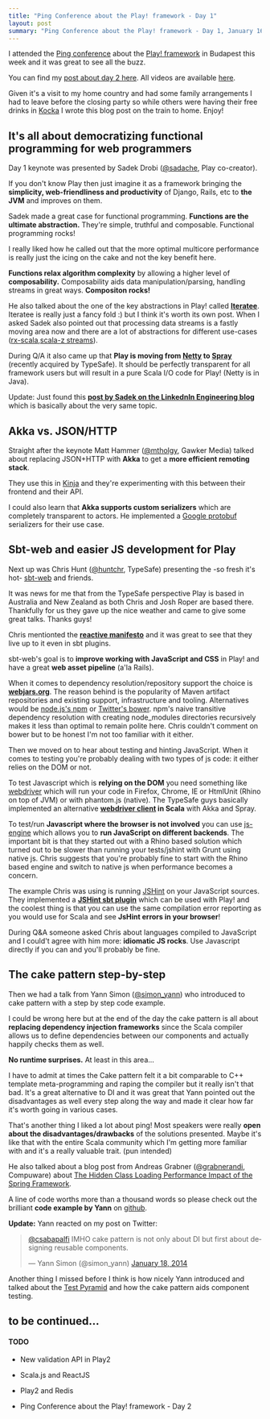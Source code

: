 ```yaml
--- 
title: "Ping Conference about the Play! framework - Day 1"
layout: post
summary: "Ping Conference about the Play! framework - Day 1, January 16-17 2014 @ Budapest, Hungary" 
---
```


I attended the [Ping conference](http://www.ping-conf.com/) about the [Play! framework](http://www.playframework.com/) in Budapest this week and it was great to see all the buzz.

You can find my [post about day 2 here](/ping-conf-day-2/). All videos are available [here](http://www.ping-conf.com/).

Given it's a visit to my home country and had some family arrangements I had to leave before the closing party so while others were having their free drinks in [Kocka](https://www.facebook.com/kocka.kazinczy48) I wrote this blog post on the train to home. Enjoy!

## It's all about democratizing functional programming for web programmers

Day 1 keynote was presented by Sadek Drobi ([@sadache](https://twitter.com/Sadache), Play co-creator).

If you don't know Play then just imagine it as a framework bringing the **simplicity, web-friendliness and productivity** of Django, Rails, etc to **the JVM** and improves on them.

Sadek made a great case for functional programming. **Functions are the ultimate abstraction.** They're simple, truthful and composable. Functional programming rocks!

I really liked how he called out that the more optimal multicore performance is really just the icing on the cake and not the key benefit here.

**Functions relax algorithm complexity** by allowing a higher level of **composability.**
Composability aids data manipulation/parsing, handling streams in great ways.
**Compositon rocks!**

He also talked about the one of the key abstractions in Play! called **[Iteratee](http://www.playframework.com/documentation/latest/Iteratees)**. Iteratee is really just a fancy fold :) but I think it's worth its own post. When I asked Sadek also pointed out that processing data streams is a fastly moving area now and there are a lot of abstractions for different use-cases ([rx-scala](https://github.com/Netflix/RxJava/tree/master/language-adaptors/rxjava-scala),[scala-z streams](https://github.com/scalaz/scalaz-stream)).

During Q/A it also came up that **Play is moving from [Netty](http://netty.io/) to [Spray](http://spray.io/)** (recently acquired by TypeSafe). It should be perfectly transparent for all framework users but will result in a pure Scala I/O code for Play! (Netty is in Java).

Update: Just found this **[post by Sadek on the LinkednIn Engineering blog](http://engineering.linkedin.com/play/play-framework-democratizing-functional-programming-modern-web-programmers)** which is basically about the very same topic.

## Akka vs. JSON/HTTP

Straight after the keynote Matt Hammer ([@mtholgy](https://twitter.com/mthology), Gawker Media) talked about replacing JSON+HTTP with **Akka** to get a **more efficient remoting stack**. 

They use this in [Kinja](http://kinja.com/) and they're experimenting with this between their frontend and their API.

I could also learn that **Akka supports custom serializers** which are completely transparent to actors. He implemented a [Google protobuf](https://code.google.com/p/protobuf/) serializers for their use case.

## Sbt-web and easier JS development for Play

Next up was Chris Hunt ([@huntchr](https://twitter.com/huntchr), TypeSafe) presenting the -so fresh it's hot- [sbt-web](https://github.com/typesafehub/sbt-web) and friends. 

It was news for me that from the TypeSafe perspective Play is based in Australia and New Zealand as both Chris and Josh Roper are based there. Thankfully for us they gave up the nice weather and came to give some great talks. Thanks guys! 

Chris mentionted the **[reactive manifesto](http://www.reactivemanifesto.org/)** and it was great to see that they live up to it even in sbt plugins.

sbt-web's goal is to **improve working with JavaScript and CSS** in Play! and have a great **web asset pipeline** (a'la Rails).

When it comes to dependency resolution/repository support the choice is **[webjars.org](http://www.webjars.org/)**. The reason behind is the popularity of Maven artifact repositories and existing support, infrastructure and tooling. Alternatives would be [node.js's npm](https://npmjs.org/) or [Twitter's bower](http://bower.io/). npm's naive transitive dependency resolution with creating node_modules directories recursively makes it less than optimal to remain polite here. Chris couldn't comment on bower but to be honest I'm not too familiar with it either.

Then we moved on to hear about testing and hinting JavaScript. When it comes to testing you're probably dealing with two types of js code: it either relies on the DOM or not. 

To test Javascript which is **relying on the DOM** you need something like [webdriver](http://docs.seleniumhq.org/projects/webdriver/) which will run your code in Firefox, Chrome, IE or HtmlUnit (Rhino on top of JVM) or with phantom.js (native). The TypeSafe guys basically implemented an alternative **[webdriver client](https://github.com/huntc/webdriver) in Scala** with Akka and Spray.

To test/run **Javascript where the browser is not involved** you can use [js-engine](https://github.com/huntc/js-engine) which allows you to **run JavaScript on different backends**. The important bit is that they started out with a Rhino based solution which turned out to be slower than running your tests/jshint with Grunt using native js. Chris suggests that you're probably fine to start with the Rhino based engine and switch to native js when performance becomes a concern.

The example Chris was using is running [JSHint](http://jshint.com/) on your JavaScript sources. They implemented a **[JSHint sbt plugin](https://github.com/typesafehub/sbt-jshint-plugin)** which can be used with Play! and the coolest thing is that you can use the same compilation error reporting as you would use for Scala and see **JsHint errors in your browser**!

During Q&A someone asked Chris about languages compiled to JavaScript and I could't agree with him more: **idiomatic JS rocks**. Use Javascript directly if you can and you'll probably be fine.

## The cake pattern step-by-step

Then we had a talk from Yann Simon ([@simon_yann](https://twitter.com/simon_yann)) who introduced to cake pattern with a step by step code example. 

I could be wrong here but at the end of the day the cake pattern is all about **replacing dependency injection frameworks** since the Scala compiler allows us to define dependencies between our components and actually happily checks them as well. 

**No runtime surprises.** At least in this area...

I have to admit at times the Cake pattern felt it a bit comparable to C++ template meta-programming and raping the compiler but it really isn't that bad. It's a great alternative to DI and it was great that Yann pointed out the disadvantages as well every step along the way and made it clear how far it's worth going in various cases.

That's another thing I liked a lot about ping! Most speakers were really **open about the disadvantages/drawbacks** of the solutions presented. Maybe it's like that with the entire Scala community which I'm getting more familiar with and it's a really valuable trait. (pun intended)

He also talked about a blog post from Andreas Grabner ([@grabnerandi](https://twitter.com/grabnerandi), Compuware) about [The Hidden Class Loading Performance Impact of the Spring Framework](http://apmblog.compuware.com/2013/12/18/the-hidden-class-loading-performance-impact-of-the-spring-framework/).

A line of code worths more than a thousand words so please check out the brilliant **code example by Yann** on [github](https://github.com/yanns/TPA/). 

**Update:** Yann reacted on my post on Twitter:

<blockquote class="twitter-tweet" lang="en"><p><a href="https://twitter.com/csabapalfi">@csabapalfi</a> IMHO cake pattern is not only about DI but first about designing reusable components.</p>&mdash; Yann Simon (@simon_yann) <a href="https://twitter.com/simon_yann/statuses/424480163163017216">January 18, 2014</a></blockquote>
<script async src="//platform.twitter.com/widgets.js" charset="utf-8"></script>

Another thing I missed before I think is how nicely Yann introduced and talked about the [Test Pyramid](http://martinfowler.com/bliki/TestPyramid.html) and how the cake pattern aids component testing.

## to be continued...

#### TODO

* New validation API in Play2

* Scala.js and ReactJS

* Play2 and Redis

* Ping Conference about the Play! framework - Day 2







